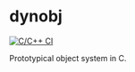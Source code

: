 # dynobj

[![C/C++ CI](https://github.com/rameshvarun/dynobj/actions/workflows/c-cpp.yml/badge.svg)](https://github.com/rameshvarun/dynobj/actions/workflows/c-cpp.yml)

Prototypical object system in C.

